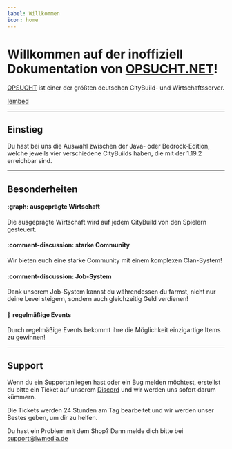 ```yaml
---
label: Willkommen
icon: home
---
```

# Willkommen auf der inoffiziell Dokumentation von [OPSUCHT.NET](https://opsucht.net/)!

[OPSUCHT](https://opsucht.net/) ist einer der größten deutschen CityBuild- und Wirtschaftsserver. 

[!embed](https://www.youtube.com/embed/h-tlt6z7Tjc)

---

## Einstieg

Du hast bei uns die Auswahl zwischen der Java- oder Bedrock-Edition, welche jeweils vier verschiedene CityBuilds haben, die mit der 1.19.2 erreichbar sind.

---

## Besonderheiten

#### :graph: ausgeprägte Wirtschaft

Die ausgeprägte Wirtschaft wird auf jedem CityBuild von den Spielern gesteuert.

#### :comment-discussion: starke Community

Wir bieten euch eine starke Community mit einem komplexen Clan-System!

#### :comment-discussion: Job-System

Dank unserem Job-System kannst du währendessen du farmst, nicht nur deine Level steigern, sondern auch gleichzeitig Geld verdienen!

#### :gift: regelmäßige Events

Durch regelmäßige Events bekommt ihre die Möglichkeit einzigartige Items zu gewinnen!

---

## Support

Wenn du ein Supportanliegen hast oder ein Bug melden möchtest, erstellst du bitte ein Ticket auf unserem [Discord](https://discord.gg/opsucht/) und wir werden uns sofort darum kümmern.

Die Tickets werden 24 Stunden am Tag bearbeitet und wir werden unser Bestes geben, um dir zu helfen.

Du hast ein Problem mit dem Shop? Dann melde dich bitte bei support@iwmedia.de
